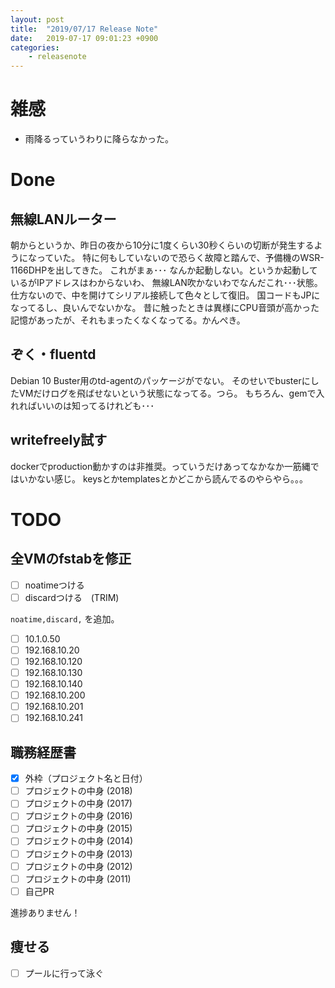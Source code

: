```yaml
---
layout: post
title:  "2019/07/17 Release Note"
date:   2019-07-17 09:01:23 +0900
categories:
	- releasenote
---
```

# 雑感

* 雨降るっていうわりに降らなかった。

# Done

## 無線LANルーター

朝からというか、昨日の夜から10分に1度くらい30秒くらいの切断が発生するようになっていた。
特に何もしていないので恐らく故障と踏んで、予備機のWSR-1166DHPを出してきた。
これがまぁ･･･ なんか起動しない。というか起動しているがIPアドレスはわからないわ、
無線LAN吹かないわでなんだこれ･･･状態。
仕方ないので、中を開けてシリアル接続して色々として復旧。 国コードもJPになってるし、良いんでないかな。
昔に触ったときは異様にCPU音頭が高かった記憶があったが、それもまったくなくなってる。かんぺき。

## ぞく・fluentd

Debian 10 Buster用のtd-agentのパッケージがでない。
そのせいでbusterにしたVMだけログを飛ばせないという状態になってる。つら。
もちろん、gemで入れればいいのは知ってるけれども･･･

## writefreely試す

dockerでproduction動かすのは非推奨。っていうだけあってなかなか一筋縄ではいかない感じ。
keysとかtemplatesとかどこから読んでるのやらやら。。。

# TODO 

## 全VMのfstabを修正

- [ ] noatimeつける
- [ ] discardつける　(TRIM)

`noatime,discard,` を追加。

- [ ] 10.1.0.50
- [ ] 192.168.10.20
- [ ] 192.168.10.120
- [ ] 192.168.10.130
- [ ] 192.168.10.140
- [ ] 192.168.10.200
- [ ] 192.168.10.201
- [ ] 192.168.10.241

## 職務経歴書

- [x] 外枠（プロジェクト名と日付）
- [ ] プロジェクトの中身 (2018)
- [ ] プロジェクトの中身 (2017)
- [ ] プロジェクトの中身 (2016)
- [ ] プロジェクトの中身 (2015)
- [ ] プロジェクトの中身 (2014)
- [ ] プロジェクトの中身 (2013)
- [ ] プロジェクトの中身 (2012)
- [ ] プロジェクトの中身 (2011)
- [ ] 自己PR

進捗ありません！

## 痩せる

- [ ] プールに行って泳ぐ

